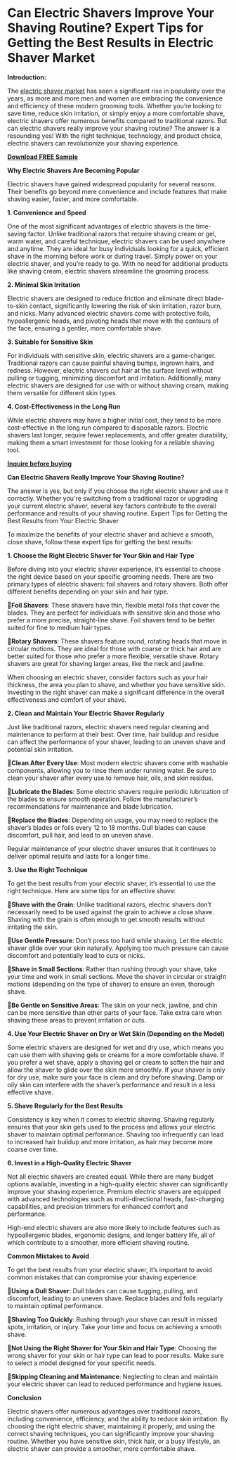 # Can Electric Shavers Improve Your Shaving Routine? Expert Tips for Getting the Best Results in Electric Shaver Market

**Introduction:**

The [electric shaver market](https://www.nextmsc.com/report/electric-shaver-market) has seen a significant rise in popularity over the years, as more and more men and women are embracing the convenience and efficiency of these modern grooming tools. Whether you’re looking to save time, reduce skin irritation, or simply enjoy a more comfortable shave, electric shavers offer numerous benefits compared to traditional razors. But can electric shavers really improve your shaving routine? The answer is a resounding yes! With the right technique, technology, and product choice, electric shavers can revolutionize your shaving experience.

[**Download FREE Sample**](https://www.nextmsc.com/electric-shaver-market/request-sample)

**Why Electric Shavers Are Becoming Popular**

Electric shavers have gained widespread popularity for several reasons. Their benefits go beyond mere convenience and include features that make shaving easier, faster, and more comfortable.

**1. Convenience and Speed**

One of the most significant advantages of electric shavers is the time-saving factor. Unlike traditional razors that require shaving cream or gel, warm water, and careful technique, electric shavers can be used anywhere and anytime. They are ideal for busy individuals looking for a quick, efficient shave in the morning before work or during travel. Simply power on your electric shaver, and you’re ready to go. With no need for additional products like shaving cream, electric shavers streamline the grooming process.

**2. Minimal Skin Irritation**

Electric shavers are designed to reduce friction and eliminate direct blade-to-skin contact, significantly lowering the risk of skin irritation, razor burn, and nicks. Many advanced electric shavers come with protective foils, hypoallergenic heads, and pivoting heads that move with the contours of the face, ensuring a gentler, more comfortable shave.

**3. Suitable for Sensitive Skin**

For individuals with sensitive skin, electric shavers are a game-changer. Traditional razors can cause painful shaving bumps, ingrown hairs, and redness. However, electric shavers cut hair at the surface level without pulling or tugging, minimizing discomfort and irritation. Additionally, many electric shavers are designed for use with or without shaving cream, making them versatile for different skin types.

**4. Cost-Effectiveness in the Long Run**

While electric shavers may have a higher initial cost, they tend to be more cost-effective in the long run compared to disposable razors. Electric shavers last longer, require fewer replacements, and offer greater durability, making them a smart investment for those looking for a reliable shaving tool.

[**Inquire before buying**](https://www.nextmsc.com/electric-shaver-market/inquire-before-buying)

**Can Electric Shavers Really Improve Your Shaving Routine?**

The answer is yes, but only if you choose the right electric shaver and use it correctly. Whether you're switching from a traditional razor or upgrading your current electric shaver, several key factors contribute to the overall performance and results of your shaving routine.
Expert Tips for Getting the Best Results from Your Electric Shaver

To maximize the benefits of your electric shaver and achieve a smooth, close shave, follow these expert tips for getting the best results:

**1. Choose the Right Electric Shaver for Your Skin and Hair Type**

Before diving into your electric shaver experience, it’s essential to choose the right device based on your specific grooming needs. There are two primary types of electric shavers: foil shavers and rotary shavers. Both offer different benefits depending on your skin and hair type.

**Foil Shavers**: These shavers have thin, flexible metal foils that cover the blades. They are perfect for individuals with sensitive skin and those who prefer a more precise, straight-line shave. Foil shavers tend to be better suited for fine to medium hair types.

**Rotary Shavers**: These shavers feature round, rotating heads that move in circular motions. They are ideal for those with coarse or thick hair and are better suited for those who prefer a more flexible, versatile shave. Rotary shavers are great for shaving larger areas, like the neck and jawline.

When choosing an electric shaver, consider factors such as your hair thickness, the area you plan to shave, and whether you have sensitive skin. Investing in the right shaver can make a significant difference in the overall effectiveness and comfort of your shave.

**2. Clean and Maintain Your Electric Shaver Regularly**

Just like traditional razors, electric shavers need regular cleaning and maintenance to perform at their best. Over time, hair buildup and residue can affect the performance of your shaver, leading to an uneven shave and potential skin irritation.

**Clean After Every Use**: Most modern electric shavers come with washable components, allowing you to rinse them under running water. Be sure to clean your shaver after every use to remove hair, oils, and skin residue.

**Lubricate the Blades**: Some electric shavers require periodic lubrication of the blades to ensure smooth operation. Follow the manufacturer’s recommendations for maintenance and blade lubrication.

**Replace the Blades**: Depending on usage, you may need to replace the shaver’s blades or foils every 12 to 18 months. Dull blades can cause discomfort, pull hair, and lead to an uneven shave.

Regular maintenance of your electric shaver ensures that it continues to deliver optimal results and lasts for a longer time.

**3. Use the Right Technique**

To get the best results from your electric shaver, it’s essential to use the right technique. Here are some tips for an effective shave:

**Shave with the Grain**: Unlike traditional razors, electric shavers don’t necessarily need to be used against the grain to achieve a close shave. Shaving with the grain is often enough to get smooth results without irritating the skin.

**Use Gentle Pressure**: Don’t press too hard while shaving. Let the electric shaver glide over your skin naturally. Applying too much pressure can cause discomfort and potentially lead to cuts or nicks.

**Shave in Small Sections**: Rather than rushing through your shave, take your time and work in small sections. Move the shaver in circular or straight motions (depending on the type of shaver) to ensure an even, thorough shave.

**Be Gentle on Sensitive Areas**: The skin on your neck, jawline, and chin can be more sensitive than other parts of your face. Take extra care when shaving these areas to prevent irritation or cuts.

**4. Use Your Electric Shaver on Dry or Wet Skin (Depending on the Model)**

Some electric shavers are designed for wet and dry use, which means you can use them with shaving gels or creams for a more comfortable shave. If you prefer a wet shave, apply a shaving gel or cream to soften the hair and allow the shaver to glide over the skin more smoothly.
If your shaver is only for dry use, make sure your face is clean and dry before shaving. Damp or oily skin can interfere with the shaver’s performance and result in a less effective shave.

**5. Shave Regularly for the Best Results**

Consistency is key when it comes to electric shaving. Shaving regularly ensures that your skin gets used to the process and allows your electric shaver to maintain optimal performance. Shaving too infrequently can lead to increased hair buildup and more irritation, as hair may become more coarse over time.

**6. Invest in a High-Quality Electric Shaver**

Not all electric shavers are created equal. While there are many budget options available, investing in a high-quality electric shaver can significantly improve your shaving experience. Premium electric shavers are equipped with advanced technologies such as multi-directional heads, fast-charging capabilities, and precision trimmers for enhanced comfort and performance.

High-end electric shavers are also more likely to include features such as hypoallergenic blades, ergonomic designs, and longer battery life, all of which contribute to a smoother, more efficient shaving routine.

**Common Mistakes to Avoid**

To get the best results from your electric shaver, it’s important to avoid common mistakes that can compromise your shaving experience:

**Using a Dull Shaver**: Dull blades can cause tugging, pulling, and discomfort, leading to an uneven shave. Replace blades and foils regularly to maintain optimal performance.

**Shaving Too Quickly**: Rushing through your shave can result in missed spots, irritation, or injury. Take your time and focus on achieving a smooth shave.

**Not Using the Right Shaver for Your Skin and Hair Type**: Choosing the wrong shaver for your skin or hair type can lead to poor results. Make sure to select a model designed for your specific needs.

**Skipping Cleaning and Maintenance**: Neglecting to clean and maintain your electric shaver can lead to reduced performance and hygiene issues.

**Conclusion**

Electric shavers offer numerous advantages over traditional razors, including convenience, efficiency, and the ability to reduce skin irritation. By choosing the right electric shaver, maintaining it properly, and using the correct shaving techniques, you can significantly improve your shaving routine. Whether you have sensitive skin, thick hair, or a busy lifestyle, an electric shaver can provide a smoother, more comfortable shave.
